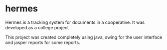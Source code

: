# hermes
Hermes is a tracking system for documents in a cooperative. It was developed as a college project

This project was created completely using java, swing for the user interface and jasper reports for some reports.
